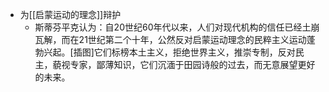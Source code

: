 - 为[[启蒙运动的理念]]辩护
	- 斯蒂芬平克认为：自20世纪60年代以来，人们对现代机构的信任已经土崩瓦解，而在21世纪第二个十年，公然反对启蒙运动理念的民粹主义运动蓬勃兴起。[插图]它们标榜本土主义，拒绝世界主义，推崇专制，反对民主，藐视专家，鄙薄知识，它们沉湎于田园诗般的过去，而无意展望更好的未来。